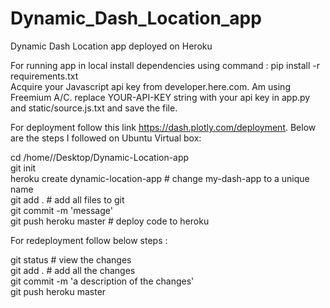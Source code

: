 # Dynamic_Dash_Location_app
Dynamic Dash Location app deployed on Heroku



For running app in local install dependencies using command : pip install -r requirements.txt <br>
Acquire your Javascript api key from developer.here.com. Am using Freemium A/C. replace YOUR-API-KEY string with your api key in app.py and static/source.js.txt and save the file.<br>

For deployment follow this link https://dash.plotly.com/deployment. Below are the steps I followed on Ubuntu Virtual box:<br>

cd /home/<user>/Desktop/Dynamic-Location-app <br>
git init <br>
heroku create dynamic-location-app # change my-dash-app to a unique name <br>
git add . # add all files to git <br>
git commit -m 'message' <br>
git push heroku master # deploy code to heroku <br>


For redeployment follow below steps :<br>

git status # view the changes <br>
git add .  # add all the changes <br>
git commit -m 'a description of the changes' <br>
git push heroku master <br>
